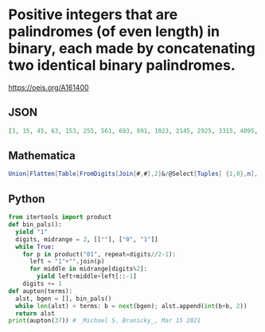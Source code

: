 # Positive integers that are palindromes \(of even length\) in binary, each made by concatenating two identical binary palindromes\.
https://oeis.org/A161400
## JSON
```JSON
[3, 15, 45, 63, 153, 255, 561, 693, 891, 1023, 2145, 2925, 3315, 4095, 8385, 9417, 10965, 11997, 12771, 13803, 15351, 16383, 33153, 39321, 42405, 48573, 50115, 56283, 59367, 65535, 131841, 140049, 152361, 160569, 166725, 174933, 187245]
```
## Mathematica
```Mathematica
Union[Flatten[Table[FromDigits[Join[#,#],2]&/@Select[Tuples[ {1,0},n], First[ #]!=0&&Last[#]!=0&&#==Reverse[#]&],{n,10}]]] (* _Harvey P. Dale_, Jul 15 2014 *)
```
## Python
```Python
from itertools import product
def bin_pals():
  yield "1"
  digits, midrange = 2, [[""], ["0", "1"]]
  while True:
    for p in product("01", repeat=digits//2-1):
      left = "1"+"".join(p)
      for middle in midrange[digits%2]:
        yield left+middle+left[::-1]
    digits += 1
def aupton(terms):
  alst, bgen = [], bin_pals()
  while len(alst) < terms: b = next(bgen); alst.append(int(b+b, 2))
  return alst
print(aupton(37)) # _Michael S. Branicky_, Mar 15 2021
```
